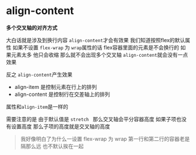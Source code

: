 # align-content

**多个交叉轴的对齐方式** 

大白话就是涉及到换行内容 `align-content`才会有效果 我们知道按照flex的默认属性 如果不设置 `flex-wrap` 为 `wrap`属性的话 flex容器里面的元素是不会换行的 如果元素太多 他只会收缩 那么就不会出现多个交叉轴 `align-content`就会没有一点效果

反之 `align-content`产生效果

- align-item 是控制元素在行上的排列
- align-content 是控制行在交差轴上的排列

属性和`align-item`是一样的 



需要注意的是 由于默认值是 `stretch ` 那么交叉轴会平分容器高度  如果子项也没有设置高度 那么子项的高度就是交叉轴的高度

> 我好像明白了为什么一设置 flex-wrap 为 wrap 第一行和第二行的容器老是隔那么远 也不默认挨在一起 

